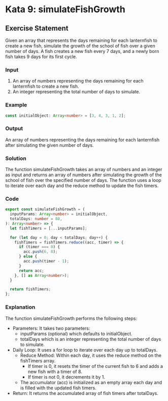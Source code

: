 # Kata 9: simulateFishGrowth

## Exercise Statement

Given an array that represents the days remaining for each lanternfish to create a new fish, simulate the growth of the school of fish over a given number of days. A fish creates a new fish every 7 days, and a newly born fish takes 9 days for its first cycle.

### Input

1. An array of numbers representing the days remaining for each lanternfish to create a new fish.
2. An integer representing the total number of days to simulate.

### Example

```typescript
const initialObject: Array<number> = [3, 4, 3, 1, 2];
```

### Output

An array of numbers representing the days remaining for each lanternfish after simulating the given number of days.

### Solution

The function simulateFishGrowth takes an array of numbers and an integer as input and returns an array of numbers after simulating the growth of the school of fish over the specified number of days. The function uses a loop to iterate over each day and the reduce method to update the fish timers.

### Code

```typescript
export const simulateFishGrowth = (
  inputParams: Array<number> = initialObject,
  totalDays: number = 80,
): Array<number> => {
  let fishTimers = [...inputParams];

  for (let day = 0; day < totalDays; day++) {
    fishTimers = fishTimers.reduce((acc, timer) => {
      if (timer === 0) {
        acc.push(6, 8);
      } else {
        acc.push(timer - 1);
      }
      return acc;
    }, [] as Array<number>);
  }

  return fishTimers;
};
```

### Explanation

The function simulateFishGrowth performs the following steps:

- Parameters: It takes two parameters:
  - inputParams (optional) which defaults to initialObject.
  - totalDays which is an integer representing the total number of days to simulate.
- Daily Loop: It uses a for loop to iterate over each day up to totalDays.
  - Reduce Method: Within each day, it uses the reduce method on the fishTimers array.
    - If timer is 0, it resets the timer of the current fish to 6 and adds a new fish with a timer of 8.
    - If timer is not 0, it decrements it by 1.
  - The accumulator (acc) is initialized as an empty array each day and is filled with the updated fish timers.
- Return: It returns the accumulated array of fish timers after totalDays.

